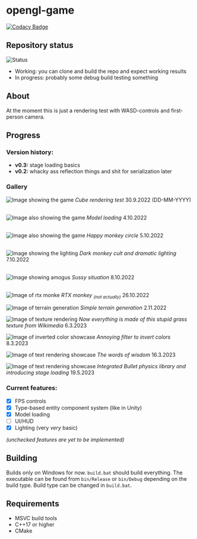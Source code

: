 # opengl-game
[![Codacy Badge](https://app.codacy.com/project/badge/Grade/361a94a8bb7b4340b490dbdcbeb28b03)](https://app.codacy.com/gh/NipaGames/opengl-game/dashboard?utm_source=gh&utm_medium=referral&utm_content=&utm_campaign=Badge_grade)
## Repository status
![Status](/images/status-small.png)
- Working: you can clone and build the repo and expect working results
- In progress: probably some debug build testing something

## About
At the moment this is just a rendering test with WASD-controls and first-person camera.
## Progress
### Version history:
- **v0.3:** stage loading basics
- **v0.2:** whacky ass reflection things and shit for serialization later

### Gallery
![Image showing the game](/images/screenshot.png)
*Cube rendering test* 30.9.2022 (DD-MM-YYYY)
<br><br>

![Image also showing the game](/images/screenshot2.png)
*Model loading* 4.10.2022
<br><br>

![Image also showing the game](/images/screenshot3.png)
*Happy monkey circle* 5.10.2022
<br><br>

![Image showing the lighting](/images/screenshot4.png)
*Dark monkey cult and dramatic lighting* 7.10.2022
<br><br>

![Image showing amogus](/images/screenshot5.png)
*Sussy situation* 8.10.2022
<br><br>

![Image of rtx monke](/images/screenshot6.png)
*RTX monkey <sub>(not actually)</sub>* 26.10.2022

![Image of terrain generation](/images/screenshot7.png)
*Simple terrain generation* 2.11.2022

![Image of texture rendering](/images/screenshot8.png)
*Now everything is made of this stupid grass texture from Wikimedia* 6.3.2023

![Image of inverted color showcase](/images/screenshot9.png)
*Annoying filter to invert colors* 8.3.2023

![Image of text rendering showcase](/images/screenshot10.png)
*The words of wisdom* 16.3.2023

![Image of text rendering showcase](/images/screenshot11.png)
*Integrated Bullet physics library and introducing stage loading* 19.5.2023

### Current features:
- [x] FPS controls
- [x] Type-based entity component system (like in Unity)
- [x] Model loading
- [ ] UI/HUD
- [x] Lighting (very *very* basic)

*(unchecked features are yet to be implemented)*
## Building
Builds only on Windows for now. ``build.bat`` should build everything. The executable can be found from ``bin/Release`` or ``bin/Debug`` depending on the build type. Build type can be changed in ``build.bat``.
## Requirements
- MSVC build tools
- C++17 or higher
- CMake